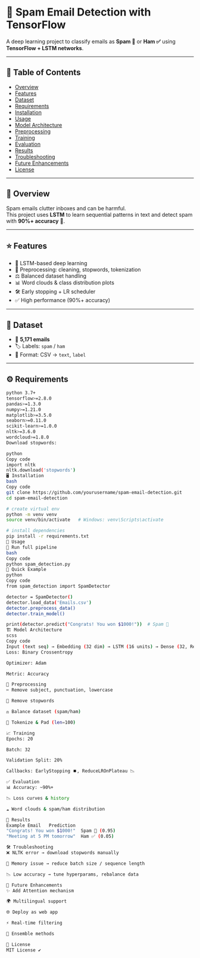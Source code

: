 # 📧 Spam Email Detection with TensorFlow  

A deep learning project to classify emails as **Spam 🚫** or **Ham ✅** using **TensorFlow + LSTM networks**.  

---

## 📑 Table of Contents
- [Overview](#-overview)  
- [Features](#-features)  
- [Dataset](#-dataset)  
- [Requirements](#-requirements)  
- [Installation](#-installation)  
- [Usage](#-usage)  
- [Model Architecture](#-model-architecture)  
- [Preprocessing](#-preprocessing)  
- [Training](#-training)  
- [Evaluation](#-evaluation)  
- [Results](#-results)  
- [Troubleshooting](#-troubleshooting)  
- [Future Enhancements](#-future-enhancements)  
- [License](#-license)  

---

## 🔎 Overview  
Spam emails clutter inboxes and can be harmful.  
This project uses **LSTM** to learn sequential patterns in text and detect spam with **90%+ accuracy** 🎯.  

---

## ⭐ Features  
- 🤖 LSTM-based deep learning  
- 🧹 Preprocessing: cleaning, stopwords, tokenization  
- ⚖️ Balanced dataset handling  
- 📊 Word clouds & class distribution plots  
- 🛠️ Early stopping + LR scheduler  
- ✅ High performance (90%+ accuracy)  

---

## 📂 Dataset  
- 📌 **5,171 emails**  
- 🏷️ Labels: `spam` / `ham`  
- 📄 Format: CSV → `text`, `label`  

---

## ⚙️ Requirements  
```bash
python 3.7+
tensorflow>=2.8.0
pandas>=1.3.0
numpy>=1.21.0
matplotlib>=3.5.0
seaborn>=0.11.0
scikit-learn>=1.0.0
nltk>=3.6.0
wordcloud>=1.8.0
Download stopwords:

python
Copy code
import nltk
nltk.download('stopwords')
🖥️ Installation
bash
Copy code
git clone https://github.com/yourusername/spam-email-detection.git
cd spam-email-detection

# create virtual env
python -m venv venv
source venv/bin/activate   # Windows: venv\Scripts\activate

# install dependencies
pip install -r requirements.txt
🚀 Usage
🔹 Run full pipeline
bash
Copy code
python spam_detection.py
🔹 Quick Example
python
Copy code
from spam_detection import SpamDetector

detector = SpamDetector()
detector.load_data('Emails.csv')
detector.preprocess_data()
detector.train_model()

print(detector.predict("Congrats! You won $1000!"))  # Spam 🚫
🏗️ Model Architecture
scss
Copy code
Input (text seq) → Embedding (32 dim) → LSTM (16 units) → Dense (32, ReLU) → Output (Sigmoid)
Loss: Binary Crossentropy

Optimizer: Adam

Metric: Accuracy

🧹 Preprocessing
✂️ Remove subject, punctuation, lowercase

🛑 Remove stopwords

⚖️ Balance dataset (spam/ham)

🔢 Tokenize & Pad (len=100)

📈 Training
Epochs: 20

Batch: 32

Validation Split: 20%

Callbacks: EarlyStopping ⏹️, ReduceLROnPlateau 📉

✅ Evaluation
📊 Accuracy: ~90%+

📉 Loss curves & history

☁️ Word clouds & spam/ham distribution

🔮 Results
Example Email	Prediction
"Congrats! You won $1000!"	Spam 🚫 (0.95)
"Meeting at 5 PM tomorrow"	Ham ✅ (0.05)

🛠️ Troubleshooting
❌ NLTK error → download stopwords manually

💾 Memory issue → reduce batch size / sequence length

📉 Low accuracy → tune hyperparams, rebalance data

🚀 Future Enhancements
✨ Add Attention mechanism

🌍 Multilingual support

🌐 Deploy as web app

⚡ Real-time filtering

🤝 Ensemble methods

📜 License
MIT License ✔️
